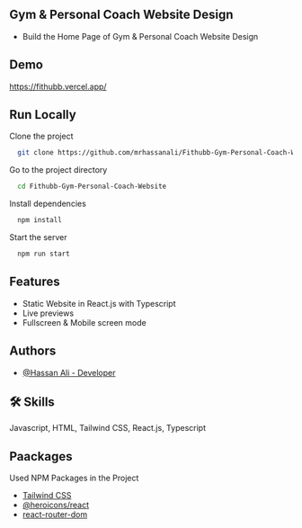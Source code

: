 ## Gym & Personal Coach Website Design
- Build the Home Page of Gym & Personal Coach Website Design

##  Demo

https://fithubb.vercel.app/
## Run Locally

Clone the project

```bash
  git clone https://github.com/mrhassanali/Fithubb-Gym-Personal-Coach-Website.git
```

Go to the project directory

```bash
  cd Fithubb-Gym-Personal-Coach-Website
```

Install dependencies

```bash
  npm install
```

Start the server

```bash
  npm run start
```


## Features

- Static Website in React.js with Typescript
- Live previews
- Fullscreen & Mobile screen mode 


## Authors

- [@Hassan Ali - Developer](https://www.github.com/mrhassanali)

## 🛠 Skills
Javascript, HTML, Tailwind CSS, React.js, Typescript


## Paackages

Used NPM Packages in the Project

- [Tailwind CSS](https://tailwindcss.com/docs/installation)
- [@heroicons/react](https://www.npmjs.com/package/@heroicons/react)
- [react-router-dom](https://www.npmjs.com/package/react-router-dom)


